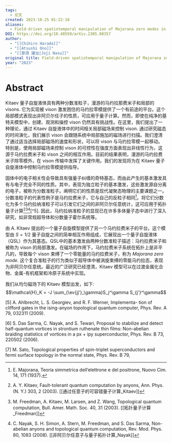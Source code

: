 ```yaml
---
tags:
  - 论文
created: 2023-10-25 01:22:10
aliases:
  - Field-driven spatiotemporal manipulation of Majorana zero modes in Kitaev spin liquid
DOI: https://doi.org/10.48550/arXiv.2305.08357
author:
  - "[[Chihiro Harada]]"
  - "[[Atsushi Ono]]"
  - "[[那須 讓治|Joji Nasu]]"
original title: Field-driven spatiotemporal manipulation of Majorana zero modes in Kitaev spin liquid
year: "2023"
---
```

# Abstract

Kitaev 量子自旋液体具有两种分数准粒子，漫游的马约拉那费米子和局部的 visons. 它为实现被 vison 激发困住的马约拉零模提供了一个有前途的平台。这个局部模式表现出非阿贝尔任子的性质，可应用于量子计算。然而，即使在纯净的基特夫模型中，创建、观测和操控 vison 仍然具有挑战性。在这里，我们提出了一种理论，通过 Kitaev 自旋液体中的时间相关局部磁场来控制 vison. 通过研究磁态的时间演化，我们展示 vison 会跟随系统中局部施加的磁场进行扫描。我们澄清了通过适当选择局部磁场的速度和形状，可以将 vison 与马约拉零模一起移动。特别是，使用局部磁场来控制 vison 的可控性在强度方面表现出非线性行为，这源于马约拉费米子和 vison 之间的相互作用。目前的结果表明，漫游的马约拉费米子除零模外，在 vison 传输中发挥了关键作用。我们的发现将为在 Kitaev 量子自旋液体中控制马约拉零模提供指导。

固体中的电子相关性会导致具有强量子纠缠的奇特基态，而由此产生的基本激发具有与电子完全不同的性质。其中，表现为独立粒子的基本激发，这些激发源自分离的电子，被称为分数准粒子。阐明它们的性质是现代凝聚态物理的主要课题之一。分数准粒子的代表性例子是马约拉费米子，它与自己的反粒子相同[^1]。将它们分数化为多个马约拉纳准粒子可以引发它们之间的非阿贝尔任意统计，这可应用于拓扑量子计算[^2][^3][^4][^5]. 因此，马约拉纳准粒子的显现已在许多多体量子态中进行了深入研究，如非常规超导体和分数量子霍尔系统等。

由 A. Kitaev 提出的一个量子自旋模型提供了另一个马约拉费米子的平台。这个模型由 $S = 1/2$ 量子自旋之间的简单相互作用组成，它展现出一个量子自旋液体（QSL）作为其基态。QSL中的基本激发由两种分数准粒子描述：马约拉费米子和被称为 vison 的局部激发。在磁场的作用下，马约拉费米子系统在拓扑上是非平凡的，导致每个 vison 束缚了一个零能量的马约拉费米子，称为 *Majorana zero mode*. 这个复合准粒子的行为类似于超导体中被涡旋束缚的零能马约拉态，表现为非阿贝尔任意统。最近的广泛研究已经澄清，Kitaev 模型可以在过渡金属化合物、金属-有机框架和冷原子系统中实现。

我们从均匀磁场下的 Kitaev 模型出发，如下:
$$\mathcal{H}_K = -J \sum_{\ev{jj'}_\gamma}S_j^\gamma S_{j'}^\gamma$$


[^1]: E. Majorana, Teoria simmetrica dell’elettrone e del positrone, Nuovo Cim. 14, 171 (1937).
[^2]: A. Y. Kitaev, Fault-tolerant quantum computation by anyons, Ann. Phys. (N. Y.) 303, 2 (2003). [[通过任意子的可容错量子计算_Kitaev]]
[^3]: M. Freedman, A. Kitaev, M. Larsen, and Z. Wang, Topological quantum computation, Bull. Amer. Math. Soc. 40, 31 (2003). [[拓扑量子计算_Freedman]]
[^4]: C. Nayak, S. H. Simon, A. Stern, M. Freedman, and S. Das Sarma, Non-abelian anyons and topological quantum computation, Rev. Mod. Phys. 80, 1083 (2008). [[非阿贝尔任意子与量子拓扑计算_Nayak]]

[5] A. Ahlbrecht, L. S. Georgiev, and R. F. Werner, Implementa- tion of clifford gates in the ising-anyon topological quantum computer, Phys. Rev. A 79, 032311 (2009).

[6] S. Das Sarma, C. Nayak, and S. Tewari, Proposal to stabilize and detect half-quantum vortices in strontium ruthenate thin films: Non-abelian braiding statistics of vortices in a px + ipy superconductor, Phys. Rev. B 73, 220502 (2006).

[7] M. Sato, Topological properties of spin-triplet superconductors and fermi surface topology in the normal state, Phys. Rev. B 79,

[^52]: H.-D. Chen and J. Hu, Exact mapping between classical and topological orders in two-dimensional spin systems, Phys. Rev. B 76, 193101 (2007). [[二维自旋系统中经典序拓扑序间的精确映射|Exact mapping between classical and topological orders in two-dimensional spin systems]]